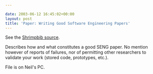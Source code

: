 ```yaml
---

date: 2003-06-12 16:45:02+00:00
layout: post
title: 'Paper: Writing Good Software Engineering Papers'
---
```


See the [Shrimpbib source](http://shrimpbib.chisel.cs.uvic.ca:8081/drupal_viewrefs.jsp?frameId=conferencepaper_23).

Describes how and what constitutes a good SENG paper.  No mention however of reports of failures, nor of permitting other researchers to validate your work (stored code, prototypes, etc.).

File is  on Neil's PC.
